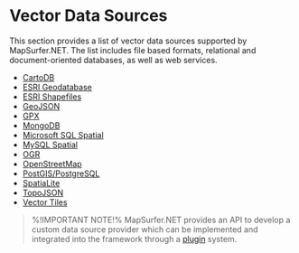 # Vector Data Sources 

This section provides a list of vector data sources supported by MapSurfer.NET. The list includes file based formats, relational and document-oriented databases, as well as web services.

- [CartoDB](usermanual/data_sources/vector/cartodb.md)
- [ESRI Geodatabase](usermanual/data_sources/vector/esrigeodb)
- [ESRI Shapefiles](usermanual/data_sources/vector/shapefiles.md)
- [GeoJSON](usermanual/data_sources/vector/geojson.md)
- [GPX](usermanual/data_sources/vector/gpx.md)
- [MongoDB](usermanual/data_sources/vector/mongodb.md)
- [Microsoft SQL Spatial](usermanual/data_sources/vector/mssqlspatial.md)
- [MySQL Spatial](usermanual/data_sources/vector/mysqlspatial.md)
- [OGR](usermanual/data_sources/vector/ogr.md)
- [OpenStreetMap](usermanual/data_sources/vector/openstreetmap.md)
- [PostGIS/PostgreSQL](usermanual/data_sources/vector/postgis.md)
- [SpatiaLite](usermanual/data_sources/vector/spatialite.md)
- [TopoJSON](usermanual/data_sources/vector/topojson.md)
- [Vector Tiles](usermanual/data_sources/vector/vectortiles.md)


> %!IMPORTANT NOTE!% MapSurfer.NET provides an API to develop a custom data source provider which can be implemented and integrated into the framework through a [plugin](/devmanual/plugins/index.md) system.
